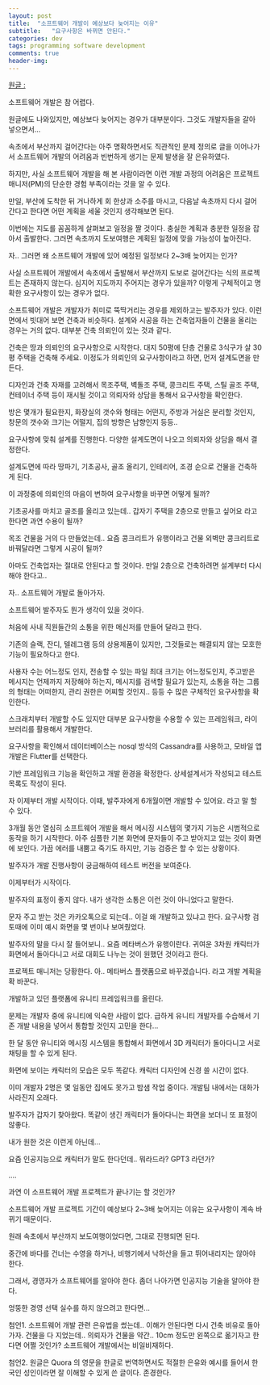 ```yaml
---
layout: post
title:  "소프트웨어 개발이 예상보다 늦어지는 이유"
subtitle:   "요구사항은 바뀌면 안된다."
categories: dev
tags: programming software development
comments: true
header-img: 
---
```


[원글 : ](https://soojin.ro/blog/sw-estimation)
 
소프트웨어 개발은 참 어렵다. 

원글에도 나와있지만, 예상보다 늦어지는 경우가 대부분이다. 그것도 개발자들을 갈아 넣으면서... 

속초에서 부산까지 걸어간다는 아주 명확하면서도 직관적인 문제 정의로 글을 이어나가서 소프트웨어 개발의 어려움과 빈번하게 생기는 문제 발생을 잘 은유하였다. 

하지만, 사실 소프트웨어 개발을 해 본 사람이라면 이런 개발 과정의 어려움은 프로젝트 매니저(PM)의 단순한 경험 부족이라는 것을 알 수 있다.

만일, 부산에 도착한 뒤 거나하게 회 한상과 소주를 마시고, 다음날 속초까지 다시 걸어간다고 한다면 어떤 계획을 세울 것인지 생각해보면 된다. 

이번에는 지도를 꼼꼼하게 살펴보고 일정을 짤 것이다. 충실한 계획과 충분한 일정을 잡아서 출발한다. 그러면 속초까지 도보여행은 계획된 일정에 맞을 가능성이 높아진다. 

자.. 그러면 왜 소프트웨어 개발에 있어 예정된 일정보다 2~3배 늦어지는 인가? 

사실 소프트웨어 개발에서 속초에서 출발해서 부산까지 도보로 걸어간다는 식의 프로젝트는 존재하지 않는다. 심지어 지도까지 주어지는 경우가 있을까? 이렇게 구체적이고 명확한 요구사항이 있는 경우가 없다. 

소프트웨어 개발은 개발자가 취미로 뚝딱거리는 경우를 제외하고는 발주자가 있다. 이런 면에서 빗대어 보면 건축과 비슷하다. 설계와 시공을 하는 건축업자들이 건물을 올리는 경우는 거의 없다. 대부분 건축 의뢰인이 있는 것과 같다. 

건축은 땅과 의뢰인의 요구사항으로 시작한다. 대지 50평에 단층 건물로 3식구가 살 30평 주택을 건축해 주세요. 이정도가 의뢰인의 요구사항이라고 하면, 먼저 설계도면을 만든다. 

디자인과 건축 자재를 고려해서 목조주택, 벽돌조 주택, 콩크리트 주택, 스틸 골조 주택, 컨테이너 주택 등이 재시될 것이고 의뢰자와 상담을 통해서 요구사항을 확인한다. 

방은 몇개가 필요한지, 화장실의 갯수와 형태는 어떤지, 주방과 거실은 분리할 것인지, 창문의 갯수와 크기는 어떨지, 집의 방향은 남향인지 등등.. 

요구사항에 맞춰 설계를 진행한다. 다양한 설계도면이 나오고 의뢰자와 상담을 해서 결정한다. 

설계도면에 따라 땅파기, 기초공사, 골조 올리기, 인테리어, 조경 순으로 건물을 건축하게 된다.  

이 과정중에 의뢰인의 마음이 변하여 요구사항을 바꾸면 어떻게 될까? 

기초공사를 마치고 골조를 올리고 있는데.. 갑자기 주택을 2층으로 만들고 싶어요 라고 한다면 과연 수용이 될까? 

목조 건물을 거의 다 만들었는데.. 요즘 콩크리트가 유행이라고 건물 외벽만 콩크리트로 바꿔달라면 그렇게 시공이 될까?  

아마도 건축업자는 절대로 안된다고 할 것이다. 만일 2층으로 건축하려면 설계부터 다시 해야 한다고..

자.. 소프트웨어 개발로 돌아가자. 

소프트웨어 발주자도 뭔가 생각이 있을 것이다. 

처음에 사내 직원들간의 소통을 위한 메신저를 만들어 달라고 한다. 

기존의 슬랙, 잔디, 텔레그램 등의 상용제품이 있지만, 그것들로는 해결되지 않는 모호한 기능이 필요하다고 한다. 

사용자 수는 어느정도 인지, 전송할 수 있는 파일 최대 크기는 어느정도인지, 주고받은 메시지는 언제까지 저장해야 하는지, 메시지를 검색할 필요가 있는지, 소통을 하는 그룹의 형태는 어떠한지, 관리 권한은 어찌할 것인지.. 등등 수 많은 구체적인 요구사항을 확인한다. 

스크래치부터 개발할 수도 있지만 대부분 요구사항을 수용할 수 있는 프레임워크, 라이브러리를 활용해서 개발한다. 

요구사항을 확인해서 데이터베이스는 nosql 방식의 Cassandra를 사용하고, 모바일 앱 개발은 Flutter를 선택한다. 

기반 프레임워크 기능을 확인하고 개발 환경을 확정한다. 상세설계서가 작성되고 테스트 목록도 작성이 된다. 

자 이제부터 개발 시작이다. 이때, 발주자에게 6개월이면 개발할 수 있어요. 라고 말 할 수 있다. 

3개월 동안 열심히 소프트웨어 개발을 해서 메시징 시스템의 몇가지 기능은 시범적으로 동작을 하기 시작한다. 아주 심플한 기본 화면에 문자들이 주고 받아지고 있는 것이 화면에 보인다. 가끔 에러를 내뿜고 죽기도 하지만, 기능 검증은 할 수 있는 상황이다. 

발주자가 개발 진행사항이 궁금해하여 테스트 버전을 보여준다. 

이제부터가 시작이다. 

발주자의 표정이 좋지 않다. 내가 생각한 소통은 이런 것이 아니었다고 말한다. 

문자 주고 받는 것은 카카오톡으로 되는데.. 이걸 왜 개발하고 있냐고 한다. 요구사항 검토때에 이미 예시 화면을 몇 번이나 보여줬었다. 

발주자의 말을 다시 잘 들어보니.. 요즘 메타버스가 유행이란다. 귀여운 3차원 캐릭터가 화면에서 돌아다니고 서로 대회도 나누는 것이 원했던 것이라고 한다.

프로젝트 매니저는 당황한다. 아.. 메타버스 플랫폼으로 바꾸겠습니다. 라고 개발 계획을 확 바꾼다. 

개발하고 있던 플랫폼에 유니티 프레임워크를 올린다. 

문제는 개발자 중에 유니티에 익숙한 사람이 없다. 급하게 유니티 개발자를 수습해서 기존 개발 내용을 넣어서 통합할 것인지 고민을 한다... 

한 달 동안 유니티와 메시징 시스템을 통합해서 화면에서 3D 캐릭터가 돌아다니고 서로 채팅을 할 수 있게 된다. 

화면에 보이는 캐릭터의 모습은 모두 똑같다. 캐릭터 디자인에 신경 쓸 시간이 없다. 

이미 개발자 2명은 몇 일동안 집에도 못가고 밤샘 작업 중이다. 개발팀 내에서는 대화가 사라진지 오래다. 

발주자가 갑자기 찾아왔다. 똑같이 생긴 캐릭터가 돌아다니는 화면을 보더니 또 표정이 않좋다. 

내가 원한 것은 이런게 아닌데... 

요즘 인공지능으로 캐릭터가 말도 한다던데.. 뭐라드라? GPT3 라던가? 

....

과연 이 소프트웨어 개발 프로젝트가 끝나기는 할 것인가? 


소프트웨어 개발 프로젝트 기간이 예상보다 2~3배 늦어지는 이유는 요구사항이 계속 바뀌기 때문이다. 

원래 속초에서 부산까지 보도여행이었다면, 그대로 진행되면 된다. 

중간에 바다를 건너는 수영을 하거나, 비행기에서 낙하산을 들고 뛰어내리지는 않아야 한다. 

그래서, 경영자가 소프트웨어를 알아야 한다. 좀더 나아가면 인공지능 기술을 알아야 한다. 

엉뚱한 경영 선택 실수를 하지 않으려고 한다면...


첨언1. 소프트웨어 개발 관련 은유법을 썼는데.. 이해가 안된다면 다시 건축 비유로 돌아가자. 건물을 다 지었는데.. 의뢰자가 건물을 약간.. 10cm 정도만 왼쪽으로 옮기자고 한다면 어쩔 것인가? 소프트웨어 개발에서는 비일비재하다. 

첨언2. 원글은 Quora 의 영문을 한글로 번역하면서도 적절한 은유와 예시를 들어서 한국인 성인이라면 잘 이해할 수 있게 쓴 글이다. 존경한다. 

